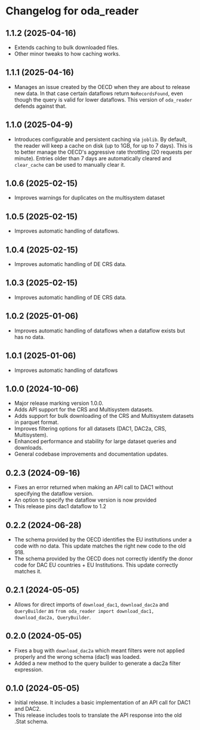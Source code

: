 # Changelog for oda_reader

## 1.1.2 (2025-04-16)
- Extends caching to bulk downloaded files.
- Other minor tweaks to how caching works.

## 1.1.1 (2025-04-16)
- Manages an issue created by the OECD when they are about to release new data. In that case
certain dataflows return `NoRecordsFound`, even though the query is valid for lower dataflows. 
This version of `oda_reader` defends against that.


## 1.1.0 (2025-04-9)
- Introduces configurable and persistent caching via `joblib`. By default, the reader
  will keep a cache on disk (up to 1GB, for up to 7 days). This is to better manage the
  OECD's aggressive rate throttling (20 requests per minute). Entries older than 7
  days are automatically cleared and `clear_cache` can be used to manually clear it.


## 1.0.6 (2025-02-15)
- Improves warnings for duplicates on the multisystem dataset

## 1.0.5 (2025-02-15)
- Improves automatic handling of dataflows.

## 1.0.4 (2025-02-15)
- Improves automatic handling of DE CRS data.

## 1.0.3 (2025-02-15)
- Improves automatic handling of DE CRS data.

## 1.0.2 (2025-01-06)
- Improves automatic handling of dataflows when a dataflow exists but has no data.

## 1.0.1 (2025-01-06)
- Improves automatic handling of dataflows

## 1.0.0 (2024-10-06)
- Major release marking version 1.0.0.
- Adds API support for the CRS and Multisystem datasets.
- Adds support for bulk downloading of the CRS and Multisystem datasets in parquet format.
- Improves filtering options for all datasets (DAC1, DAC2a, CRS, Multisystem).
- Enhanced performance and stability for large dataset queries and downloads.
- General codebase improvements and documentation updates.

## 0.2.3 (2024-09-16)
- Fixes an error returned when making an API call to DAC1 without specifying the dataflow version.
- An option to specify the dataflow version is now provided
- This release pins dac1 dataflow to 1.2

## 0.2.2 (2024-06-28)
- The schema provided by the OECD identifies the EU institutions under a code with no data. This update matches the right new code to the old 918.
- The schema provided by the OECD does not correctly identify the donor code for DAC EU countries + EU Institutions. This update correctly matches it.

## 0.2.1 (2024-05-05)
- Allows for direct imports of `download_dac1`, `download_dac2a` and `QueryBuilder` as
`from oda_reader import download_dac1, download_dac2a, QueryBuilder`.


## 0.2.0 (2024-05-05)
- Fixes a bug with `download_dac2a` which meant filters were not applied properly
and the wrong schema (dac1) was loaded.
- Added a new method to the query builder to generate a dac2a filter expression.

## 0.1.0 (2024-05-05)
- Initial release. It includes a basic implementation of an API call for DAC1 and DAC2.
- This release includes tools to translate the API response into the old .Stat schema.